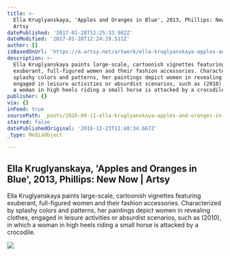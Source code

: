 ```yaml
---
title: >-
  Ella Kruglyanskaya, 'Apples and Oranges in Blue', 2013, Phillips: New Now |
  Artsy
datePublished: '2017-01-28T12:25:33.982Z'
dateModified: '2017-01-28T12:24:29.511Z'
author: []
isBasedOnUrl: 'https://m.artsy.net/artwork/ella-kruglyanskaya-apples-and-oranges-in-blue'
description: >-
  Ella Kruglyanskaya paints large-scale, cartoonish vignettes featuring
  exuberant, full-figured women and their fashion accessories. Characterized by
  splashy colors and patterns, her paintings depict women in revealing clothes,
  engaged in leisure activities or absurdist scenarios, such as (2010), in which
  a woman in high heels riding a small horse is attacked by a crocodile.
publisher: {}
via: {}
inFeed: true
sourcePath: _posts/2016-09-11-ella-kruglyanskaya-apples-and-oranges-in-blue-2013-phil.md
starred: false
datePublishedOriginal: '2016-11-23T11:40:34.667Z'
_type: MediaObject

---
```

<article style=""><h1>Ella Kruglyanskaya, 'Apples and Oranges in Blue', 2013, Phillips: New Now | Artsy</h1><p>Ella Kruglyanskaya paints large-scale, cartoonish vignettes featuring exuberant, full-figured women and their fashion accessories. Characterized by splashy colors and patterns, her paintings depict women in revealing clothes, engaged in leisure activities or absurdist scenarios, such as (2010), in which a woman in high heels riding a small horse is attacked by a crocodile.</p><img src="https://d32dm0rphc51dk.cloudfront.net/YDYv8BdLXOopcxOsvUfAmg/large.jpg" /></article>